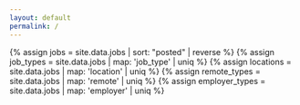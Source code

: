 ```yaml
---
layout: default
permalink: /
---
```


{% assign jobs = site.data.jobs | sort: "posted" | reverse %}
{% assign job_types = site.data.jobs | map: 'job_type' | uniq %}
{% assign locations = site.data.jobs | map: 'location' | uniq %}
{% assign remote_types = site.data.jobs | map: 'remote' | uniq %}
{% assign employer_types = site.data.jobs | map: 'employer' | uniq %}

<div class="container my-4">
  <div class="row">
    <div class="col-sm-12">
      <div id="camp-search">
      <template id="clear">
      <div class="reset-filter-toggle">
      <button title="Refresh Search" id="clear-all">Clear search</button>
      </div>
      </template>
      <template id="filter-wrapper">
      <div class="row">
      <div class="col-md-4 col-6 arrow-down">
       <label>Job Type</label> 
       <select id="job-type-filter" class="form-control">
       <option></option>
       {% for job_type in job_types %}<option>{{ job_type }}</option>{% endfor %}
       </select>
       </div> 
       <div class="col-md-4 col-6 arrow-down">
       <label>Location</label>
       <select id="location-filter" class="form-control">
       <option></option>
       {% for location in locations %}<option>{{ location }}</option>{% endfor %}
       </select>
       </div>
       <div class="col-md-4 col-6 arrow-down">
       <label>Employer</label>
       <select id="employer-filter" class="form-control">
       <option></option>
       {% for employer in employer_types %}<option>{{ employer }}</option>{% endfor %}
       </select>
       </div>
        
       <div class="col-6 date-wrapper">
       <label>Posted after</label>
       <input type="text" id="min" class="datepicker form-control" placeholder="mm/dd/yyyy">
       <em class="help">Show jobs that were posted on (and after) selected date</em>
       </div>
       <div class="col-6">
       <label>Remote Options</label>
       <select id="remote-filter" class="form-control">
       <option></option>
       {% for remote_type in remote_types %}<option>{{ remote_type }}</option>{% endfor %}
       </select>
       </div>

      </div>
      </template>

<table class="jobs-table mt-4 table table-responsive">
  <thead>
    <tr>
      <th data-sortable="true" width="30%">Name</th>
      <th data-sortable="true" data-field="job-type" width="15%">Job Type</th>
      <th data-sortable="true" data-field="location" width="15%">Employer</th>
      <th data-sortable="true" data-field="location" width="15%">Location</th>
      <th data-sortable="true" data-field="expires">Advertised Until</th>
      <th data-sortable="true" data-field="posted" width="10%">Posted</th>
      <th data-sortable="true" data-field="remote" width="10%">Remote Options</th>
   </tr>
  </thead>
  <tbody>
    {% include jobrows.html sorted_jobs=jobs %}
  </tbody>
    </table>
    </div>
    </div>
</div>
</div>
